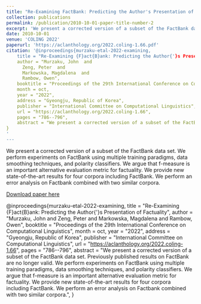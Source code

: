```yaml
---
title: "Re-Examining FactBank: Predicting the Author's Presentation of Factuality"
collection: publications
permalink: /publication/2010-10-01-paper-title-number-2
excerpt: 'We present a corrected version of a subset of the FactBank data set. We perform experiments on FactBank using multiple training paradigms, data smoothing techniques, and polarity classifiers. We argue that f-measure is an important alternative evaluation metric for factuality. We provide new state-of-the-art results for four corpora including FactBank. We perform an error analysis on Factbank combined with two similar corpora.'
date: 2010-10-01
venue: 'COLING 2022'
paperurl: 'https://aclanthology.org/2022.coling-1.66.pdf'
citation: '@inproceedings{murzaku-etal-2022-examining,
    title = "Re-Examining {F}act{B}ank: Predicting the Author{'}s Presentation of Factuality",
    author = "Murzaku, John  and
      Zeng, Peter  and
      Markowska, Magdalena  and
      Rambow, Owen",
    booktitle = "Proceedings of the 29th International Conference on Computational Linguistics",
    month = oct,
    year = "2022",
    address = "Gyeongju, Republic of Korea",
    publisher = "International Committee on Computational Linguistics",
    url = "https://aclanthology.org/2022.coling-1.66",
    pages = "786--796",
    abstract = "We present a corrected version of a subset of the FactBank data set. Previously published results on FactBank are no longer valid. We perform experiments on FactBank using multiple training paradigms, data smoothing techniques, and polarity classifiers. We argue that f-measure is an important alternative evaluation metric for factuality. We provide new state-of-the-art results for four corpora including FactBank. We perform an error analysis on Factbank combined with two similar corpora.",
}
'
---
```

We present a corrected version of a subset of the FactBank data set. We perform experiments on FactBank using multiple training paradigms, data smoothing techniques, and polarity classifiers. We argue that f-measure is an important alternative evaluation metric for factuality. We provide new state-of-the-art results for four corpora including FactBank. We perform an error analysis on Factbank combined with two similar corpora.

[Download paper here](https://aclanthology.org/2022.coling-1.66.pdf)

@inproceedings{murzaku-etal-2022-examining,
    title = "Re-Examining {F}act{B}ank: Predicting the Author{'}s Presentation of Factuality",
    author = "Murzaku, John  and
      Zeng, Peter  and
      Markowska, Magdalena  and
      Rambow, Owen",
    booktitle = "Proceedings of the 29th International Conference on Computational Linguistics",
    month = oct,
    year = "2022",
    address = "Gyeongju, Republic of Korea",
    publisher = "International Committee on Computational Linguistics",
    url = "https://aclanthology.org/2022.coling-1.66",
    pages = "786--796",
    abstract = "We present a corrected version of a subset of the FactBank data set. Previously published results on FactBank are no longer valid. We perform experiments on FactBank using multiple training paradigms, data smoothing techniques, and polarity classifiers. We argue that f-measure is an important alternative evaluation metric for factuality. We provide new state-of-the-art results for four corpora including FactBank. We perform an error analysis on Factbank combined with two similar corpora.",
}
